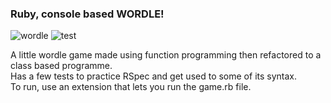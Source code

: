 <h3> Ruby, console based WORDLE!</h3> 

![wordle](https://user-images.githubusercontent.com/62222824/181411454-47fbb61d-2ef1-4376-ab14-1f1c797d38a4.gif)
![test](https://user-images.githubusercontent.com/62222824/181411698-0059bd07-4c2e-4583-af9e-2cebdd76159e.gif)

A little wordle game made using function programming then refactored to a class based programme.  
Has a few tests to practice RSpec and get used to some of its syntax.  
To run, use an extension that lets you run the game.rb file.
